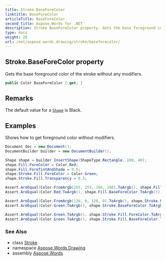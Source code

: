 ```yaml
---
title: Stroke.BaseForeColor
linktitle: BaseForeColor
articleTitle: BaseForeColor
second_title: Aspose.Words for .NET
description: Stroke BaseForeColor property. Gets the base foreground color of the stroke without any modifiers in C#.
type: docs
weight: 20
url: /net/aspose.words.drawing/stroke/baseforecolor/
---
```

## Stroke.BaseForeColor property

Gets the base foreground color of the stroke without any modifiers.

```csharp
public Color BaseForeColor { get; }
```

## Remarks

The default value for a [`Shape`](../../shape/) is Black.

## Examples

Shows how to get foreground color without modifiers.

```csharp
Document doc = new Document();
DocumentBuilder builder = new DocumentBuilder();

Shape shape = builder.InsertShape(ShapeType.Rectangle, 100, 40);
shape.Fill.ForeColor = Color.Red;
shape.Fill.ForeTintAndShade = 0.5;
shape.Stroke.Fill.ForeColor = Color.Green;
shape.Stroke.Fill.Transparency = 0.5;

Assert.AreEqual(Color.FromArgb(255, 255, 188, 188).ToArgb(), shape.Fill.ForeColor.ToArgb());
Assert.AreEqual(Color.Red.ToArgb(), shape.Fill.BaseForeColor.ToArgb());

Assert.AreEqual(Color.FromArgb(128, 0, 128, 0).ToArgb(), shape.Stroke.ForeColor.ToArgb());
Assert.AreEqual(Color.Green.ToArgb(), shape.Stroke.BaseForeColor.ToArgb());

Assert.AreEqual(Color.Green.ToArgb(), shape.Stroke.Fill.ForeColor.ToArgb());
Assert.AreEqual(Color.Green.ToArgb(), shape.Stroke.Fill.BaseForeColor.ToArgb());
```

### See Also

* class [Stroke](../)
* namespace [Aspose.Words.Drawing](../../../aspose.words.drawing/)
* assembly [Aspose.Words](../../../)
